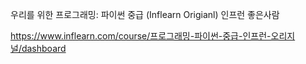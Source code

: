 우리를 위한 프로그래밍: 파이썬 중급 (Inflearn Origianl)
인프런 좋은사람

https://www.inflearn.com/course/프로그래밍-파이썬-중급-인프런-오리지널/dashboard
